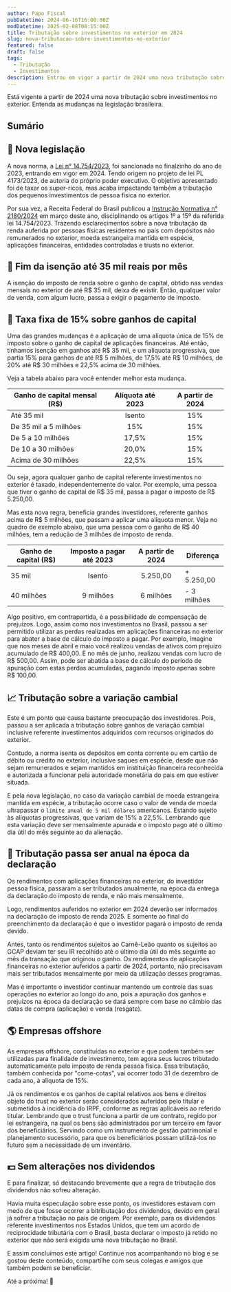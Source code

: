 ```yaml
---
author: Papo Fiscal
pubDatetime: 2024-06-16T16:00:00Z
modDatetime: 2025-02-08T08:15:00Z
title: Tributação sobre investimentos no exterior em 2024
slug: nova-tributacao-sobre-investimentos-no-exterior
featured: false
draft: false
tags:
  - Tributação
  - Investimentos
description: Entrou em vigor a partir de 2024 uma nova tributação sobre investimentos no exterior. Entenda o que mudou.
---
```


<style>
  li{
    list-style: none;
    padding-top:0.8rem;
  }
</style>

Está vigente a partir de 2024 uma nova tributação sobre investimentos no exterior. Entenda as mudanças na legislação brasileira.

## Sumário

## 📑 Nova legislação

A nova norma, a [Lei n° 14.754/2023](https://www.planalto.gov.br/ccivil_03/_ato2023-2026/2023/lei/L14754.htm), foi sancionada no finalzinho do ano de 2023, entrando em vigor em 2024. Tendo origem no projeto de lei PL 4173/2023, de autoria do próprio poder executivo. O objetivo apresentado foi de taxar os super-ricos, mas acaba impactando também a tributação dos pequenos investimentos de pessoa física no exterior.

Por sua vez, a Receita Federal do Brasil publicou a [Instrução Normativa n° 2180/2024](http://normas.receita.fazenda.gov.br/sijut2consulta/link.action?idAto=136603) em março deste ano, disciplinando os artigos 1º a 15º da referida lei 14.754/2023. Trazendo esclarecimentos sobre a nova tributação da renda auferida por pessoas físicas residentes no país com depósitos não remunerados no exterior, moeda estrangeira mantida em espécie, aplicações financeiras, entidades controladas e trusts no exterior.

## 💸 Fim da isenção até 35 mil reais por mês

A isenção do imposto de renda sobre o ganho de capital, obtido nas vendas mensais no exterior de até R$ 35 mil, deixa de existir. Então, qualquer valor de venda, com algum lucro, passa a exigir o pagamento de imposto.

## 🤔 Taxa fixa de 15% sobre ganhos de capital

Uma das grandes mudanças é a aplicação de uma alíquota única de 15% de imposto sobre o ganho de capital de aplicações financeiras. Até então, tínhamos isenção em ganhos até R$ 35 mil, e um alíquota progressiva, que partia 15% para ganhos de até R$ 5 milhões, de 17,5% até R$ 10 milhões, de 20% até R$ 30 milhões e 22,5% acima de 30 milhões.

Veja a tabela abaixo para você entender melhor esta mudança.

| Ganho de capital mensal (R$) | Alíquota até 2023 | A partir de 2024 |
| ---------------------------- | :---------------: | :--------------: |
| Até 35 mil                   |      Isento       |       15%        |
| De 35 mil a 5 milhões        |        15%        |       15%        |
| De 5 a 10 milhões            |       17,5%       |       15%        |
| De 10 a 30 milhões           |       20,0%       |       15%        |
| Acima de 30 milhões          |       22,5%       |       15%        |

Ou seja, agora qualquer ganho de capital referente investimentos no exterior é taxado, independentemente do valor. Por exemplo, uma pessoa que tiver o ganho de capital de R$ 35 mil, passa a pagar o imposto de R$ 5.250,00.

Mas esta nova regra, beneficia grandes investidores, referente ganhos acima de R$ 5 milhões, que passam a aplicar uma alíquota menor. Veja no quadro de exemplo abaixo, que uma pessoa com o ganho de R$ 40 milhões, tem a redução de 3 milhões de imposto de renda.

| Ganho de capital (R$) | Imposto a pagar até 2023 | A partir de 2024 | Diferença   |
| --------------------- | :----------------------: | :--------------: | ----------- |
| 35 mil                |          Isento          |     5.250,00     | + 5.250,00  |
| 40 milhões            |        9 milhões         |    6 milhões     | - 3 milhões |

Algo positivo, em contrapartida, é a possibilidade de compensação de prejuízos. Logo, assim como nos investimentos no Brasil, passou a ser permitido utilizar as perdas realizadas em aplicações financeiras no exterior para abater a base de cálculo do imposto a pagar. Por exemplo, imagine que nos meses de abril e maio você realizou vendas de ativos com prejuízo acumulado de R$ 400,00. E no mês de junho, realizou vendas com lucro de R$ 500,00. Assim, pode ser abatida a base de cálculo do período de apuração com estas perdas acumuladas, pagando imposto apenas sobre R$ 100,00.

## 📈 Tributação sobre a variação cambial

Este é um ponto que causa bastante preocupação dos investidores. Pois, passou a ser aplicada a tributação sobre ganhos de variação cambial inclusive referente investimentos adquiridos com recursos originados do exterior.

Contudo, a norma isenta os depósitos em conta corrente ou em cartão de débito ou crédito no exterior, inclusive saques em espécie, desde que não sejam remunerados e sejam mantidos em instituição financeira reconhecida e autorizada a funcionar pela autoridade monetária do pais em que estiver situada.

E pela nova legislação, no caso da variação cambial de moeda estrangeira mantida em espécie, a tributação ocorre caso o valor de venda de moeda ultrapassar o `limite anual de 5 mil dólares` americanos. Estando sujeito às alíquotas progressivas, que variam de 15% a 22,5%. Lembrando que esta variação deve ser mensalmente apurada e o imposto pago até o último dia útil do mês seguinte ao da alienação.

## 📆 Tributação passa ser anual na época da declaração

Os rendimentos com aplicações financeiras no exterior, do investidor pessoa física, passaram a ser tributados anualmente, na época da entrega da declaração do imposto de renda, e não mais mensalmente.

Logo, rendimentos auferidos no exterior em 2024 deverão ser informados na declaração de imposto de renda 2025. E somente ao final do preenchimento da declaração é que o investidor pagará o imposto de renda devido.

Antes, tanto os rendimentos sujeitos ao Carnê-Leão quanto os sujeitos ao GCAP deviam ter seu IR recolhido até o último dia útil do mês seguinte ao mês da transação que originou o ganho. Os rendimentos de aplicações financeiras no exterior auferidos a partir de 2024, portanto, não precisavam mais ser tributados mensalmente por meio da utilização desses programas.

Mas é importante o investidor continuar mantendo um controle das suas operações no exterior ao longo do ano, pois a apuração dos ganhos e prejuízos na época da declaração se dará sempre com base no câmbio das datas de compra (aplicação) e venda (resgate).

## 🌎 Empresas offshore

As empresas offshore, constituídas no exterior e que podem também ser utilizadas para finalidade de investimento, tem agora seus lucros tributado automaticamente pelo imposto de renda pessoa física. Essa tributação, também conhecida por "come-cotas", vai ocorrer todo 31 de dezembro de cada ano, à alíquota de 15%.

Já os rendimentos e os ganhos de capital relativos aos bens e direitos objeto do trust no exterior serão considerados auferidos pelo titular e submetidos à incidência do IRPF, conforme as regras aplicáveis ao referido titular. Lembrando que o trust funciona a partir de um contrato, regido por lei estrangeira, na qual os bens são administrados por um terceiro em favor dos beneficiários. Servindo como um instrumento de gestão patrimonial e planejamento sucessório, para que os beneficiários possam utilizá-los no futuro sem a necessidade de um inventário.

## 💵 Sem alterações nos dividendos

E para finalizar, só destacando brevemente que a regra de tributação dos dividendos não sofreu alteração.

Havia muita especulação sobre esse ponto, os investidores estavam com medo de que fosse ocorrer a bitributação dos dividendos, devido em geral já sofrer a tributação no país de origem. Por exemplo, para os dividendos referente investimentos nos Estados Unidos, que tem um acordo de reciprocidade tributária com o Brasil, basta declarar o imposto já retido no exterior que não será exigida uma nova tributação no Brasil.

E assim concluímos este artigo! Continue nos acompanhando no blog e se gostou deste conteúdo, compartilhe com seus colegas e amigos que também podem se beneficiar.

Até a próxima! 👋
